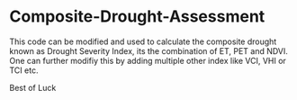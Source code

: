 # Composite-Drought-Assessment

This code can be modified and used to calculate the composite drought known as Drought Severity Index, its the combination of ET, PET and NDVI. One can further modifiy this by adding multiple other index like VCI, VHI or TCI etc.

Best of Luck
